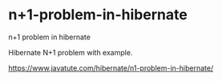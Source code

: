 # n+1-problem-in-hibernate
n+1 problem in hibernate

Hibernate N+1 problem with example.

https://www.javatute.com/hibernate/n1-problem-in-hibernate/
